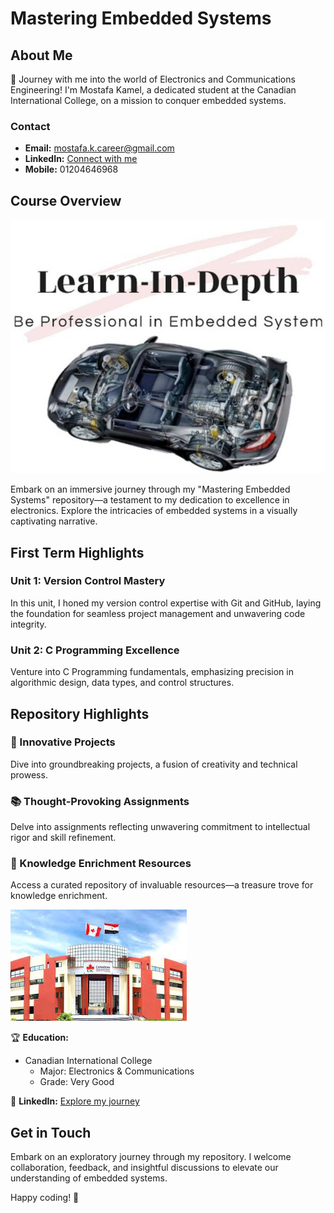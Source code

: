 # Mastering Embedded Systems

## About Me

🚀 Journey with me into the world of Electronics and Communications Engineering! I'm Mostafa Kamel, a dedicated student at the Canadian International College, on a mission to conquer embedded systems.

### Contact
- **Email:** mostafa.k.career@gmail.com
- **LinkedIn:** [Connect with me](https://www.linkedin.com/in/mostafa-kamel-elsoudy-1b640618b/)
- **Mobile:** 01204646968

## Course Overview

![Embedded Systems Journey](https://github.com/Mostafa-Kamel-Soudy/Mastering_Embedded_System/blob/main/Learn-In-Depth.jpg)

Embark on an immersive journey through my "Mastering Embedded Systems" repository—a testament to my dedication to excellence in electronics. Explore the intricacies of embedded systems in a visually captivating narrative.

## First Term Highlights

### Unit 1: Version Control Mastery
In this unit, I honed my version control expertise with Git and GitHub, laying the foundation for seamless project management and unwavering code integrity.

### Unit 2: C Programming Excellence
Venture into C Programming fundamentals, emphasizing precision in algorithmic design, data types, and control structures.

## Repository Highlights

### 🚀 Innovative Projects
Dive into groundbreaking projects, a fusion of creativity and technical prowess.

### 📚 Thought-Provoking Assignments
Delve into assignments reflecting unwavering commitment to intellectual rigor and skill refinement.

### 📖 Knowledge Enrichment Resources
Access a curated repository of invaluable resources—a treasure trove for knowledge enrichment.

![Academic Achievements](https://github.com/Mostafa-Kamel-Soudy/Mastering_Embedded_System/blob/ce8c101bfc5aa3e5bb527950fb3e4b0d432820f4/cic.jpg)

🏆 **Education:**
- Canadian International College
  - Major: Electronics & Communications
  - Grade: Very Good

🔗 **LinkedIn:** [Explore my journey](https://www.linkedin.com/in/mostafa-kamel-elsoudy-1b640618b/)

## Get in Touch

Embark on an exploratory journey through my repository. I welcome collaboration, feedback, and insightful discussions to elevate our understanding of embedded systems.

Happy coding! 🌟
